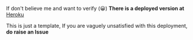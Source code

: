 If don't believe me and want to verify (😀) <b>There is a deployed version at </b> <a href="https://ibm-conversation.herokuapp.com/">Heroku</a>

This is just a template, If you are vaguely unsatisfied with this deployment, <b>do raise an Issue </b>
